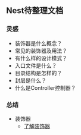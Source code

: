 ## Nest待整理文档
### 灵感
- 装饰器是什么概念？
- 常见的装饰器及用法？
- 有什么样的设计模式？
- 入口文件是什么？
- 目录结构是怎样的？
- 封层是什么？
- 什么是Controller控制器？


### 总结
- 装饰器
  - [了解装饰器](../../03_JS/[⭐⭐⭐⭐]-装饰器相关.md#装饰器)
